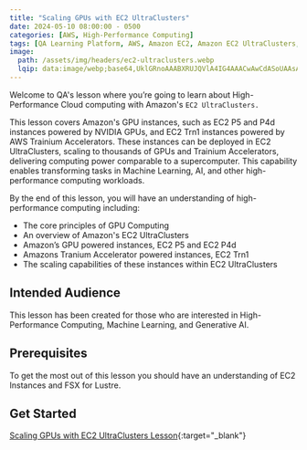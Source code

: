 ```yaml
---
title: "Scaling GPUs with EC2 UltraClusters"
date: 2024-05-10 08:00:00 - 0500
categories: [AWS, High-Performance Computing]
tags: [QA Learning Platform, AWS, Amazon EC2, Amazon EC2 UltraClusters, AWS Trainium, AWS Inferentia, High-Performance Computing, Machine Learning]
image: 
  path: /assets/img/headers/ec2-ultraclusters.webp
  lqip: data:image/webp;base64,UklGRnoAAABXRUJQVlA4IG4AAACwAwCdASoUAAsAPzmEuVOvKKWisAgB4CcJQBdgBAsHqthgKVAccAD6/wY4pDiU6cROKI1Z9dgHi9GMX7K09OQbTSLPzucgeVJc/jHdI9ZwfYuvoPU53/VeayDtJ7q9x4Sv8wFCo1+s1USCgAAAAA==
---
```


Welcome to QA's lesson where you’re going to learn about High-Performance Cloud computing with Amazon's `EC2 UltraClusters.` 

This lesson covers Amazon's GPU instances, such as EC2 P5 and P4d instances powered by NVIDIA GPUs, and EC2 Trn1 instances powered by AWS Trainium Accelerators. These instances can be deployed in EC2 UltraClusters, scaling to thousands of GPUs and Trainium Accelerators, delivering computing power comparable to a supercomputer. This capability enables transforming tasks in Machine Learning, AI, and other high-performance computing workloads.

By the end of this lesson, you will have an understanding of high-performance computing including:

- The core principles of GPU Computing
- An overview of Amazon's EC2 UltraClusters
- Amazon’s GPU powered instances, EC2 P5 and EC2 P4d
- Amazons Tranium Accelerator powered instances, EC2 Trn1
- The scaling capabilities of these instances within EC2 UltraClusters

## Intended Audience
This lesson has been created for those who are interested in High-Performance Computing, Machine Learning, and Generative AI.

## Prerequisites
To get the most out of this lesson you should have an understanding of EC2 Instances and FSX for Lustre.

## Get Started
[Scaling GPUs with EC2 UltraClusters Lesson](https://cloudacademy.com/course/scaling-gpus-with-ec2-ultraclusters-1/){:target="_blank"}